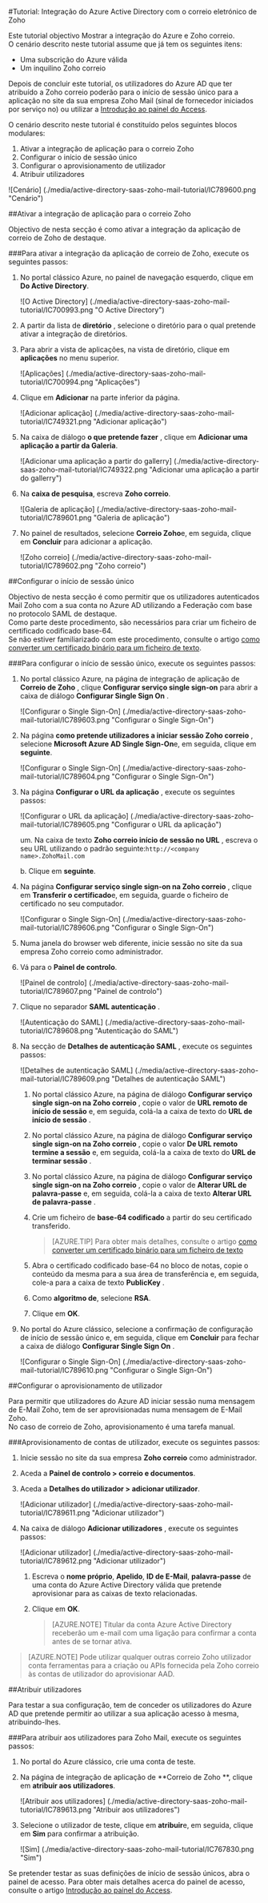 <properties 
    pageTitle="Tutorial: Integração do Azure Active Directory com o correio eletrónico de Zoho | Microsoft Azure" 
    description="Saiba como utilizar o correio Zoho com o Azure Active Directory para permitir o início de sessão único, automatizado aprovisionamento e mais!." 
    services="active-directory" 
    authors="jeevansd"  
    documentationCenter="na" 
    manager="femila"/>
<tags 
    ms.service="active-directory" 
    ms.devlang="na" 
    ms.topic="article" 
    ms.tgt_pltfrm="na" 
    ms.workload="identity" 
    ms.date="09/09/2016" 
    ms.author="markvi" />

#<a name="tutorial-azure-active-directory-integration-with-zoho-mail"></a>Tutorial: Integração do Azure Active Directory com o correio eletrónico de Zoho
  
Este tutorial objectivo Mostrar a integração do Azure e Zoho correio.  
O cenário descrito neste tutorial assume que já tem os seguintes itens:

-   Uma subscrição do Azure válida
-   Um inquilino Zoho correio
  
Depois de concluir este tutorial, os utilizadores do Azure AD que ter atribuído a Zoho correio poderão para o início de sessão único para a aplicação no site da sua empresa Zoho Mail (sinal de fornecedor iniciados por serviço no) ou utilizar a [Introdução ao painel do Access](active-directory-saas-access-panel-introduction.md).
  
O cenário descrito neste tutorial é constituído pelos seguintes blocos modulares:

1.  Ativar a integração de aplicação para o correio Zoho
2.  Configurar o início de sessão único
3.  Configurar o aprovisionamento de utilizador
4.  Atribuir utilizadores

![Cenário] (./media/active-directory-saas-zoho-mail-tutorial/IC789600.png "Cenário")

##<a name="enabling-the-application-integration-for-zoho-mail"></a>Ativar a integração de aplicação para o correio Zoho
  
Objectivo de nesta secção é como ativar a integração da aplicação de correio de Zoho de destaque.

###<a name="to-enable-the-application-integration-for-zoho-mail-perform-the-following-steps"></a>Para ativar a integração da aplicação de correio de Zoho, execute os seguintes passos:

1.  No portal clássico Azure, no painel de navegação esquerdo, clique em **Do Active Directory**.

    ![O Active Directory] (./media/active-directory-saas-zoho-mail-tutorial/IC700993.png "O Active Directory")

2.  A partir da lista de **diretório** , selecione o diretório para o qual pretende ativar a integração de diretórios.

3.  Para abrir a vista de aplicações, na vista de diretório, clique em **aplicações** no menu superior.

    ![Aplicações] (./media/active-directory-saas-zoho-mail-tutorial/IC700994.png "Aplicações")

4.  Clique em **Adicionar** na parte inferior da página.

    ![Adicionar aplicação] (./media/active-directory-saas-zoho-mail-tutorial/IC749321.png "Adicionar aplicação")

5.  Na caixa de diálogo **o que pretende fazer** , clique em **Adicionar uma aplicação a partir da Galeria**.

    ![Adicionar uma aplicação a partir do gallerry] (./media/active-directory-saas-zoho-mail-tutorial/IC749322.png "Adicionar uma aplicação a partir do gallerry")

6.  Na **caixa de pesquisa**, escreva **Zoho correio**.

    ![Galeria de aplicação] (./media/active-directory-saas-zoho-mail-tutorial/IC789601.png "Galeria de aplicação")

7.  No painel de resultados, selecione **Correio Zoho**e, em seguida, clique em **Concluir** para adicionar a aplicação.

    ![Zoho correio] (./media/active-directory-saas-zoho-mail-tutorial/IC789602.png "Zoho correio")

##<a name="configuring-single-sign-on"></a>Configurar o início de sessão único
  
Objectivo de nesta secção é como permitir que os utilizadores autenticados Mail Zoho com a sua conta no Azure AD utilizando a Federação com base no protocolo SAML de destaque.  
Como parte deste procedimento, são necessários para criar um ficheiro de certificado codificado base-64.  
Se não estiver familiarizado com este procedimento, consulte o artigo [como converter um certificado binário para um ficheiro de texto](http://youtu.be/PlgrzUZ-Y1o).

###<a name="to-configure-single-sign-on-perform-the-following-steps"></a>Para configurar o início de sessão único, execute os seguintes passos:

1.  No portal clássico Azure, na página de integração de aplicação de **Correio de Zoho** , clique **Configurar serviço single sign-on** para abrir a caixa de diálogo **Configurar Single Sign On** .

    ![Configurar o Single Sign-On] (./media/active-directory-saas-zoho-mail-tutorial/IC789603.png "Configurar o Single Sign-On")

2.  Na página **como pretende utilizadores a iniciar sessão Zoho correio** , selecione **Microsoft Azure AD Single Sign-On**e, em seguida, clique em **seguinte**.

    ![Configurar o Single Sign-On] (./media/active-directory-saas-zoho-mail-tutorial/IC789604.png "Configurar o Single Sign-On")

3.  Na página **Configurar o URL da aplicação** , execute os seguintes passos:

    ![Configurar o URL da aplicação] (./media/active-directory-saas-zoho-mail-tutorial/IC789605.png "Configurar o URL da aplicação")

    um. Na caixa de texto **Zoho correio início de sessão no URL** , escreva o seu URL utilizando o padrão seguinte:`http://<company name>.ZohoMail.com`

    b. Clique em **seguinte**.


4.  Na página **Configurar serviço single sign-on na Zoho correio** , clique em **Transferir o certificado**e, em seguida, guarde o ficheiro de certificado no seu computador.

    ![Configurar o Single Sign-On] (./media/active-directory-saas-zoho-mail-tutorial/IC789606.png "Configurar o Single Sign-On")

5.  Numa janela do browser web diferente, inicie sessão no site da sua empresa Zoho correio como administrador.

6.  Vá para o **Painel de controlo**.

    ![Painel de controlo] (./media/active-directory-saas-zoho-mail-tutorial/IC789607.png "Painel de controlo")

7.  Clique no separador **SAML autenticação** .

    ![Autenticação do SAML] (./media/active-directory-saas-zoho-mail-tutorial/IC789608.png "Autenticação do SAML")

8.  Na secção de **Detalhes de autenticação SAML** , execute os seguintes passos:

    ![Detalhes de autenticação SAML] (./media/active-directory-saas-zoho-mail-tutorial/IC789609.png "Detalhes de autenticação SAML")

    1.  No portal clássico Azure, na página de diálogo **Configurar serviço single sign-on na Zoho correio** , copie o valor de **URL remoto de início de sessão** e, em seguida, colá-la a caixa de texto do **URL de início de sessão** .
    2.  No portal clássico Azure, na página de diálogo **Configurar serviço single sign-on na Zoho correio** , copie o valor **De URL remoto termine a sessão** e, em seguida, colá-la a caixa de texto do **URL de terminar sessão** .
    3.  No portal clássico Azure, na página de diálogo **Configurar serviço single sign-on na Zoho correio** , copie o valor de **Alterar URL de palavra-passe** e, em seguida, colá-la a caixa de texto **Alterar URL de palavra-passe** .
    4.  Crie um ficheiro de **base-64 codificado** a partir do seu certificado transferido.  

        >[AZURE.TIP] Para obter mais detalhes, consulte o artigo [como converter um certificado binário para um ficheiro de texto](http://youtu.be/PlgrzUZ-Y1o)

    5.  Abra o certificado codificado base-64 no bloco de notas, copie o conteúdo da mesma para a sua área de transferência e, em seguida, cole-a para a caixa de texto **PublicKey** .
    6.  Como **algoritmo de**, selecione **RSA**.
    7.  Clique em **OK**.

9.  No portal do Azure clássico, selecione a confirmação de configuração de início de sessão único e, em seguida, clique em **Concluir** para fechar a caixa de diálogo **Configurar Single Sign On** .

    ![Configurar o Single Sign-On] (./media/active-directory-saas-zoho-mail-tutorial/IC789610.png "Configurar o Single Sign-On")

##<a name="configuring-user-provisioning"></a>Configurar o aprovisionamento de utilizador
  
Para permitir que utilizadores do Azure AD iniciar sessão numa mensagem de E-Mail Zoho, tem de ser aprovisionadas numa mensagem de E-Mail Zoho.  
No caso de correio de Zoho, aprovisionamento é uma tarefa manual.

###<a name="to-provision-a-user-accounts-perform-the-following-steps"></a>Aprovisionamento de contas de utilizador, execute os seguintes passos:

1.  Inicie sessão no site da sua empresa **Zoho correio** como administrador.

2.  Aceda a **Painel de controlo \> correio e documentos**.

3.  Aceda a **Detalhes do utilizador \> adicionar utilizador**.

    ![Adicionar utilizador] (./media/active-directory-saas-zoho-mail-tutorial/IC789611.png "Adicionar utilizador")

4.  Na caixa de diálogo **Adicionar utilizadores** , execute os seguintes passos:

    ![Adicionar utilizador] (./media/active-directory-saas-zoho-mail-tutorial/IC789612.png "Adicionar utilizador")

    1.  Escreva o **nome próprio**, **Apelido**, **ID de E-Mail**, **palavra-passe** de uma conta do Azure Active Directory válida que pretende aprovisionar para as caixas de texto relacionadas.
    2.  Clique em **OK**.  

        >[AZURE.NOTE] Titular da conta Azure Active Directory receberão um e-mail com uma ligação para confirmar a conta antes de se tornar ativa.

>[AZURE.NOTE] Pode utilizar qualquer outras correio Zoho utilizador conta ferramentas para a criação ou APIs fornecida pela Zoho correio às contas de utilizador do aprovisionar AAD.

##<a name="assigning-users"></a>Atribuir utilizadores
  
Para testar a sua configuração, tem de conceder os utilizadores do Azure AD que pretende permitir ao utilizar a sua aplicação acesso à mesma, atribuindo-lhes.

###<a name="to-assign-users-to-zoho-mail-perform-the-following-steps"></a>Para atribuir aos utilizadores para Zoho Mail, execute os seguintes passos:

1.  No portal do Azure clássico, crie uma conta de teste.

2.  Na página de integração de aplicação de **Correio de Zoho **, clique em **atribuir aos utilizadores**.

    ![Atribuir aos utilizadores] (./media/active-directory-saas-zoho-mail-tutorial/IC789613.png "Atribuir aos utilizadores")

3.  Selecione o utilizador de teste, clique em **atribuir**e, em seguida, clique em **Sim** para confirmar a atribuição.

    ![Sim] (./media/active-directory-saas-zoho-mail-tutorial/IC767830.png "Sim")
  
Se pretender testar as suas definições de início de sessão únicos, abra o painel de acesso. Para obter mais detalhes acerca do painel de acesso, consulte o artigo [Introdução ao painel do Access](active-directory-saas-access-panel-introduction.md).